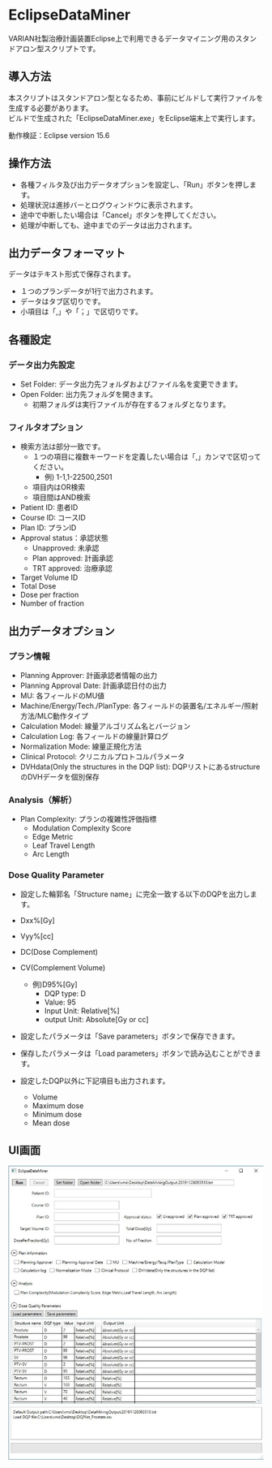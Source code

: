 # EclipseDataMiner

VARIAN社製治療計画装置Eclipse上で利用できるデータマイニング用のスタンドアロン型スクリプトです。  

## 導入方法

本スクリプトはスタンドアロン型となるため、事前にビルドして実行ファイルを生成する必要があります。  
ビルドで生成された「EclipseDataMiner.exe」をEclipse端末上で実行します。  

動作検証：Eclipse version 15.6  

## 操作方法

- 各種フィルタ及び出力データオプションを設定し、「Run」ボタンを押します。
- 処理状況は進捗バーとログウィンドウに表示されます。
- 途中で中断したい場合は「Cancel」ボタンを押してください。
- 処理が中断しても、途中までのデータは出力されます。

## 出力データフォーマット

データはテキスト形式で保存されます。  

- １つのプランデータが1行で出力されます。  
- データはタブ区切りです。
- 小項目は「,」や「；」で区切りです。

## 各種設定

### データ出力先設定

- Set Folder: データ出力先フォルダおよびファイル名を変更できます。
- Open Folder: 出力先フォルダを開きます。
  - 初期フォルダは実行ファイルが存在するフォルダとなります。

### フィルタオプション

- 検索方法は部分一致です。
  - １つの項目に複数キーワードを定義したい場合は「,」カンマで区切ってください。
    - 例) 1-1,1-22500,2501
  - 項目内はOR検索
  - 項目間はAND検索
- Patient ID: 患者ID
- Course ID: コースID
- Plan ID: プランID
- Approval status：承認状態
  - Unapproved: 未承認
  - Plan approved: 計画承認
  - TRT approved: 治療承認
- Target Volume ID
- Total Dose
- Dose per fraction
- Number of fraction

## 出力データオプション

### プラン情報

- Planning Approver: 計画承認者情報の出力
- Planning Approval Date: 計画承認日付の出力
- MU: 各フィールドのMU値
- Machine/Energy/Tech./PlanType: 各フィールドの装置名/エネルギー/照射方法/MLC動作タイプ
- Calculation Model: 線量アルゴリズム名とバージョン
- Calculation Log: 各フィールドの線量計算ログ
- Normalization Mode: 線量正規化方法
- Clinical Protocol: クリニカルプロトコルパラメータ
- DVHdata(Only the structures in the DQP list): DQPリストにあるstructureのDVHデータを個別保存

### Analysis（解析）

- Plan Complexity: プランの複雑性評価指標
  - Modulation Complexity Score
  - Edge Metric
  - Leaf Travel Length
  - Arc Length

### Dose Quality Parameter

- 設定した輪郭名「Structure name」に完全一致する以下のDQPを出力します。
- Dxx%[Gy]
- Vyy%[cc]
- DC(Dose Complement)
- CV(Complement Volume)

  - 例)D95%[Gy]
    - DQP type: D
    - Value: 95
    - Input Unit: Relative[%]
    - output Unit: Absolute[Gy or cc]
- 設定したパラメータは「Save parameters」ボタンで保存できます。
- 保存したパラメータは「Load parameters」ボタンで読み込むことができます。

- 設定したDQP以外に下記項目も出力されます。
  - Volume
  - Maximum dose
  - Minimum dose
  - Mean dose

## UI画面

![Screen capture of planCompare UI](https://github.com/tkmd94/EclipseDataMiner/blob/master/img/UI.jpg)
